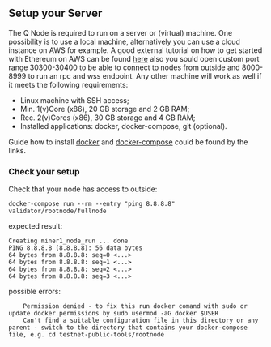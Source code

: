 ## Setup your Server

The Q Node is required to run on a server or (virtual) machine. One possibility is to use a local machine, alternatively you can use a cloud instance on AWS for example. A good external tutorial on how to get started with Ethereum on AWS can be found [here](https://medium.com/@pilankar.akshay3/how-to-setup-a-ethereum-poa-private-proof-of-authority-ethereum-network-network-on-amazon-aws-5fdf56d2ad93) also you sould open custom port range 30300-30400 to be able to connect to nodes from outside and 8000-8999 to run an rpc and wss endpoint. Any other  machine will work as well if it meets the following requirements:

  - Linux machine with SSH access;
  - Min. 1(v)Core (x86), 20 GB storage and 2 GB RAM;
  - Rec. 2(v)Cores (x86), 30 GB storage and 4 GB RAM;
  - Installed applications: docker, docker-compose, git (optional).

Guide how to install [docker](https://www.digitalocean.com/community/tutorials/how-to-install-and-use-docker-on-ubuntu-22-04) and [docker-compose](https://www.digitalocean.com/community/tutorials/how-to-install-and-use-docker-compose-on-ubuntu-20-04) could be found by the links.
 
### Check your setup

Check that your node has access to outside:

    docker-compose run --rm --entry "ping 8.8.8.8" validator/rootnode/fullnode
expected result:

    Creating miner1_node_run ... done
    PING 8.8.8.8 (8.8.8.8): 56 data bytes
    64 bytes from 8.8.8.8: seq=0 <...>
    64 bytes from 8.8.8.8: seq=1 <...>
    64 bytes from 8.8.8.8: seq=2 <...>
    64 bytes from 8.8.8.8: seq=3 <...>
    
possible errors:

        Permission denied - to fix this run docker comand with sudo or update docker permissions by sudo usermod -aG docker $USER
        Can't find a suitable configuration file in this directory or any parent - switch to the directory that contains your docker-compose file, e.g. cd testnet-public-tools/rootnode
